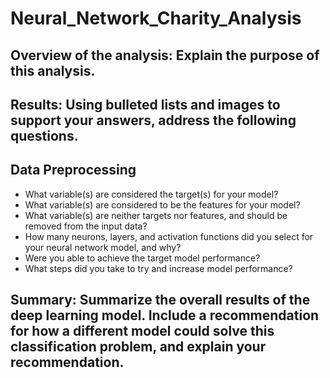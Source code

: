 # Neural_Network_Charity_Analysis

## Overview of the analysis: Explain the purpose of this analysis.

## Results: Using bulleted lists and images to support your answers, address the following questions.

## Data Preprocessing
* What variable(s) are considered the target(s) for your model?
* What variable(s) are considered to be the features for your model?
* What variable(s) are neither targets nor features, and should be removed from the input data?
* How many neurons, layers, and activation functions did you select for your neural network model, and why?
* Were you able to achieve the target model performance?
* What steps did you take to try and increase model performance?

## Summary: Summarize the overall results of the deep learning model. Include a recommendation for how a different model could solve this classification problem, and explain your recommendation.
